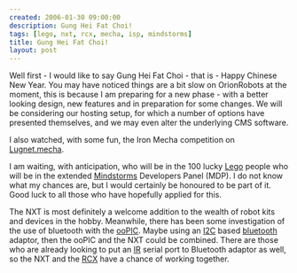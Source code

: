 ```yaml
---
created: 2006-01-30 09:00:00
description: Gung Hei Fat Choi!
tags: [lego, nxt, rcx, mecha, isp, mindstorms]
title: Gung Hei Fat Choi!
layout: post
---
```

Well first - I would like to say Gung Hei Fat Choi - that is - Happy Chinese New Year. You may have noticed things are a bit slow on OrionRobots at the moment, this is because I am preparing for a new phase - with a better looking design, new features and in preparation for some changes. We will be considering our hosting setup, for which a number of options have presented themselves, and we may even alter the underlying CMS software.

I also watched, with some fun, the Iron Mecha competition on [Lugnet.mecha](http://news.lugnet.com/build/mecha).

I am waiting, with anticipation, who will be in the 100 lucky [Lego](/wiki/lego "The best known construction toy") people who will be in the extended [Mindstorms](/wiki/mindstorms "A Robotic construction toy system from Lego") Developers Panel (MDP). I do not know what my chances are, but I would certainly be honoured to be part of it. Good luck to all those who have hopefully applied for this.

The NXT is most definitely a welcome addition to the wealth of robot kits and devices in the hobby. Meanwhile, there has been some investigation of the use of bluetooth with the [ooPIC](/wiki/oopic.html "OOPic"). Maybe using an [I2C](/wiki/i2c "Inter Integrated Circuit bus") based [bluetooth](/wiki/bluetooth "Bluetooth") adaptor, then the ooPIC and the NXT could be combined. There are those who are already looking to put an [IR](/wiki/infra_red "Acronym for Infra Red") serial port to Bluetooth adaptor as well, so the NXT and the [RCX](/wiki/rcx "The Lego RCX") have a chance of working together.
